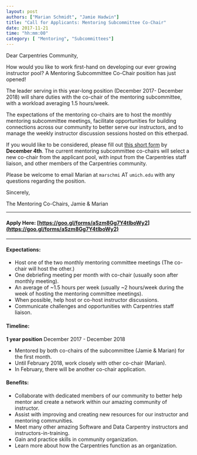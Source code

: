 ```yaml
---
layout: post
authors: ["Marian Schmidt", "Jamie Hadwin"]
title: "Call for Applicants: Mentoring Subcommittee Co-Chair"
date: 2017-11-21
time: "hh:mm:00"
category: [ "Mentoring", "Subcommittees"]
---
```


Dear Carpentries Community,

How would you like to work first-hand on developing our ever growing instructor pool? A 
Mentoring Subcommittee Co-Chair position has just opened!

The leader serving in this year-long position (December 2017- December 2018) will share duties with the co-chair of the mentoring subcommittee, with a workload averaging 1.5 hours/week.

The expectations of the mentoring co-chairs are to host the monthly mentoring subcommittee meetings, facilitate opportunities for building connections across our community to better serve our instructors, and to manage the weekly instructor discussion sessions hosted on this etherpad.

If you would like to be considered, please fill out [this short form](https://goo.gl/forms/aSzm8Gg7Y4tIboWy2) by **December 4th**.  The current mentoring subcommittee co-chairs will select a new co-chair from the applicant pool, with input from the Carpentries staff liaison, and other members of the Carpentries community.

Please be welcome to email Marian at `marschmi` AT `umich.edu` with any questions regarding the position. 

Sincerely,  

The Mentoring Co-Chairs, Jamie & Marian 

********

#### Apply Here: [https://goo.gl/forms/aSzm8Gg7Y4tIboWy2](https://goo.gl/forms/aSzm8Gg7Y4tIboWy2)

********

#### Expectations:

- Host one of the two monthly mentoring committee meetings (The co-chair will host the other.)  
- One debriefing meeting per month with co-chair (usually soon after monthly meeting).  
- An average of ~1.5 hours per week (usually ~2 hours/week during the week of hosting the mentoring committee meetings).  
- When possible, help host or co-host instructor discussions.  
- Communicate challenges and opportunities with Carpentries staff liaison. 


#### Timeline:  

**1 year position** December 2017 - December 2018  

- Mentored by both co-chairs of the subcommittee (Jamie & Marian) for the first month.   
- Until February 2018, work closely with other co-chair (Marian).  
- In February, there will be another co-chair application.

#### Benefits:

- Collaborate with dedicated members of our community to better help mentor and create a network within our amazing community of instructor.  
- Assist with improving and creating new resources for our instructor and mentoring communities.  
- Meet many other amazing Software and Data Carpentry instructors and instructors-in-training.  
- Gain and practice skills in community organization.  
- Learn more about how the Carpentries function as an organization.

